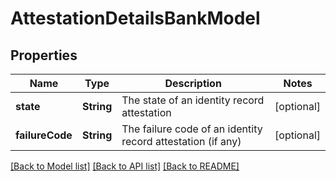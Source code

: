 # AttestationDetailsBankModel

## Properties
Name | Type | Description | Notes
------------ | ------------- | ------------- | -------------
**state** | **String** | The state of an identity record attestation | [optional] 
**failureCode** | **String** | The failure code of an identity record attestation (if any) | [optional] 

[[Back to Model list]](../README.md#documentation-for-models) [[Back to API list]](../README.md#documentation-for-api-endpoints) [[Back to README]](../README.md)


